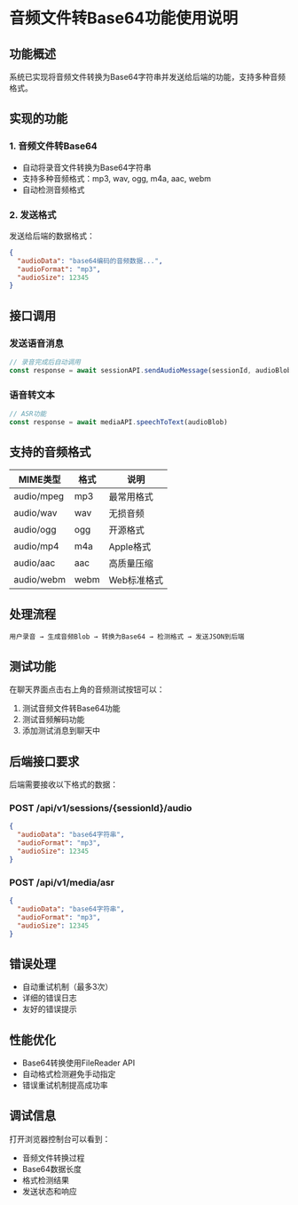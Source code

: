 # 音频文件转Base64功能使用说明

## 功能概述

系统已实现将音频文件转换为Base64字符串并发送给后端的功能，支持多种音频格式。

## 实现的功能

### 1. 音频文件转Base64
- 自动将录音文件转换为Base64字符串
- 支持多种音频格式：mp3, wav, ogg, m4a, aac, webm
- 自动检测音频格式

### 2. 发送格式
发送给后端的数据格式：
```json
{
  "audioData": "base64编码的音频数据...",
  "audioFormat": "mp3",
  "audioSize": 12345
}
```

## 接口调用

### 发送语音消息
```javascript
// 录音完成后自动调用
const response = await sessionAPI.sendAudioMessage(sessionId, audioBlob)
```

### 语音转文本
```javascript
// ASR功能
const response = await mediaAPI.speechToText(audioBlob)
```

## 支持的音频格式

| MIME类型 | 格式 | 说明 |
|---------|------|------|
| audio/mpeg | mp3 | 最常用格式 |
| audio/wav | wav | 无损音频 |
| audio/ogg | ogg | 开源格式 |
| audio/mp4 | m4a | Apple格式 |
| audio/aac | aac | 高质量压缩 |
| audio/webm | webm | Web标准格式 |

## 处理流程

```
用户录音 → 生成音频Blob → 转换为Base64 → 检测格式 → 发送JSON到后端
```

## 测试功能

在聊天界面点击右上角的音频测试按钮可以：
1. 测试音频文件转Base64功能
2. 测试音频解码功能
3. 添加测试消息到聊天中

## 后端接口要求

后端需要接收以下格式的数据：

### POST /api/v1/sessions/{sessionId}/audio
```json
{
  "audioData": "base64字符串",
  "audioFormat": "mp3",
  "audioSize": 12345
}
```

### POST /api/v1/media/asr
```json
{
  "audioData": "base64字符串",
  "audioFormat": "mp3",
  "audioSize": 12345
}
```

## 错误处理

- 自动重试机制（最多3次）
- 详细的错误日志
- 友好的错误提示

## 性能优化

- Base64转换使用FileReader API
- 自动格式检测避免手动指定
- 错误重试机制提高成功率

## 调试信息

打开浏览器控制台可以看到：
- 音频文件转换过程
- Base64数据长度
- 格式检测结果
- 发送状态和响应
